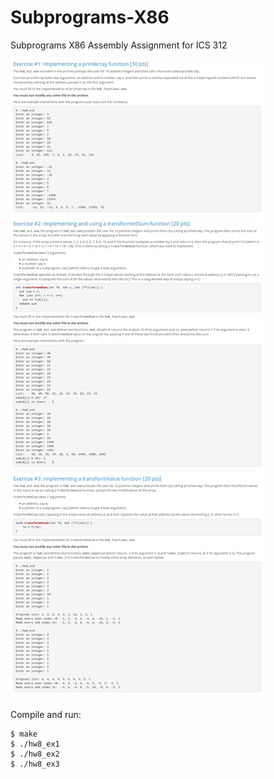 # Subprograms-X86
Subprograms X86 Assembly Assignment for ICS 312

<img src="images\screen.png" />

Compile and run:
```
$ make
$ ./hw8_ex1
$ ./hw8_ex2
$ ./hw8_ex3
```
